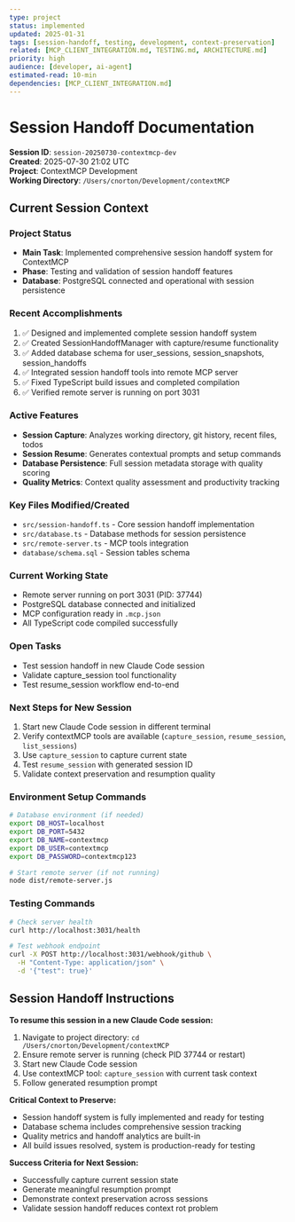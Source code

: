 ```yaml
---
type: project
status: implemented
updated: 2025-01-31
tags: [session-handoff, testing, development, context-preservation]
related: [MCP_CLIENT_INTEGRATION.md, TESTING.md, ARCHITECTURE.md]
priority: high
audience: [developer, ai-agent]
estimated-read: 10-min
dependencies: [MCP_CLIENT_INTEGRATION.md]
---
```


# Session Handoff Documentation

**Session ID**: `session-20250730-contextmcp-dev`  
**Created**: 2025-07-30 21:02 UTC  
**Project**: ContextMCP Development  
**Working Directory**: `/Users/cnorton/Development/contextMCP`  

## Current Session Context

### Project Status
- **Main Task**: Implemented comprehensive session handoff system for ContextMCP
- **Phase**: Testing and validation of session handoff features
- **Database**: PostgreSQL connected and operational with session persistence

### Recent Accomplishments
1. ✅ Designed and implemented complete session handoff system
2. ✅ Created SessionHandoffManager with capture/resume functionality
3. ✅ Added database schema for user_sessions, session_snapshots, session_handoffs
4. ✅ Integrated session handoff tools into remote MCP server
5. ✅ Fixed TypeScript build issues and completed compilation
6. ✅ Verified remote server is running on port 3031

### Active Features
- **Session Capture**: Analyzes working directory, git history, recent files, todos
- **Session Resume**: Generates contextual prompts and setup commands
- **Database Persistence**: Full session metadata storage with quality scoring
- **Quality Metrics**: Context quality assessment and productivity tracking

### Key Files Modified/Created
- `src/session-handoff.ts` - Core session handoff implementation
- `src/database.ts` - Database methods for session persistence
- `src/remote-server.ts` - MCP tools integration
- `database/schema.sql` - Session tables schema

### Current Working State
- Remote server running on port 3031 (PID: 37744)
- PostgreSQL database connected and initialized
- MCP configuration ready in `.mcp.json`
- All TypeScript code compiled successfully

### Open Tasks
- Test session handoff in new Claude Code session
- Validate capture_session tool functionality
- Test resume_session workflow end-to-end

### Next Steps for New Session
1. Start new Claude Code session in different terminal
2. Verify contextMCP tools are available (`capture_session`, `resume_session`, `list_sessions`)
3. Use `capture_session` to capture current state
4. Test `resume_session` with generated session ID
5. Validate context preservation and resumption quality

### Environment Setup Commands
```bash
# Database environment (if needed)
export DB_HOST=localhost
export DB_PORT=5432
export DB_NAME=contextmcp
export DB_USER=contextmcp
export DB_PASSWORD=contextmcp123

# Start remote server (if not running)
node dist/remote-server.js
```

### Testing Commands
```bash
# Check server health
curl http://localhost:3031/health

# Test webhook endpoint
curl -X POST http://localhost:3031/webhook/github \
  -H "Content-Type: application/json" \
  -d '{"test": true}'
```

## Session Handoff Instructions

**To resume this session in a new Claude Code session:**

1. Navigate to project directory: `cd /Users/cnorton/Development/contextMCP`
2. Ensure remote server is running (check PID 37744 or restart)
3. Start new Claude Code session
4. Use contextMCP tool: `capture_session` with current task context
5. Follow generated resumption prompt

**Critical Context to Preserve:**
- Session handoff system is fully implemented and ready for testing
- Database schema includes comprehensive session tracking
- Quality metrics and handoff analytics are built-in
- All build issues resolved, system is production-ready for testing

**Success Criteria for Next Session:**
- Successfully capture current session state
- Generate meaningful resumption prompt
- Demonstrate context preservation across sessions
- Validate session handoff reduces context rot problem